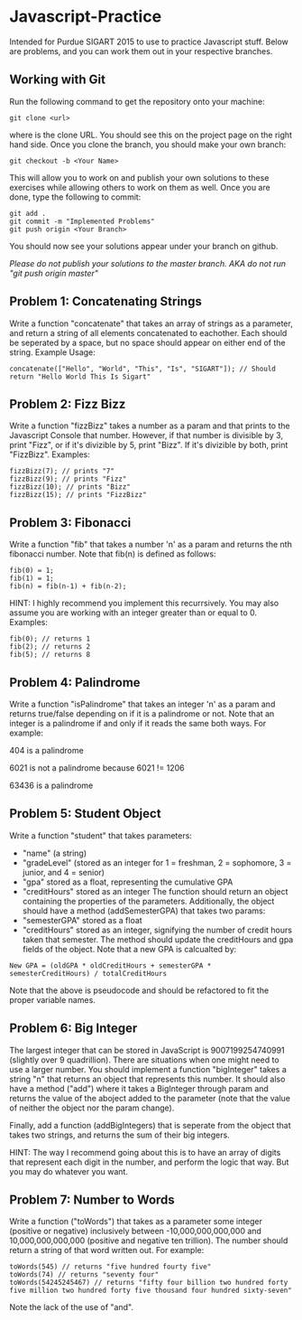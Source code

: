 # Javascript-Practice
Intended for Purdue SIGART 2015 to use to practice Javascript stuff.
Below are problems, and you can work them out in your respective branches.

## Working with Git
Run the following command to get the repository onto your machine:
```
git clone <url>
```
where <url> is the clone URL. You should see this on the project page on the right hand side.
Once you clone the branch, you should make your own branch:
```
git checkout -b <Your Name>
```
This will allow you to work on and publish your own solutions to these exercises while allowing others to work on them as well.
Once you are done, type the following to commit:
```
git add .
git commit -m "Implemented Problems"
git push origin <Your Branch>
```
You should now see your solutions appear under your branch on github.

*Please do not publish your solutions to the master branch. AKA do not run "git push origin master"*

## Problem 1: Concatenating Strings
Write a function "concatenate" that takes an array of strings as a parameter, and return a string of all elements concatenated to eachother.
Each should be seperated by a space, but no space should appear on either end of the string.
Example Usage:
```
concatenate(["Hello", "World", "This", "Is", "SIGART"]); // Should return "Hello World This Is Sigart"
```
## Problem 2: Fizz Bizz
Write a function "fizzBizz" takes a number as a param and that prints to the Javascript Console that number. However, if that number is divisible by 3, print "Fizz", or if it's divizible by 5, print "Bizz". If it's divizible by both, print "FizzBizz".
Examples:
```
fizzBizz(7); // prints "7"
fizzBizz(9); // prints "Fizz"
fizzBizz(10); // prints "Bizz"
fizzBizz(15); // prints "FizzBizz"
```
## Problem 3: Fibonacci
Write a function "fib" that takes a number 'n' as a param and returns the nth fibonacci number. Note that fib(n) is defined as follows:
```
fib(0) = 1;
fib(1) = 1;
fib(n) = fib(n-1) + fib(n-2);
```
HINT: I highly recommend you implement this recurrsively. You may also assume you are working with an integer greater than or equal to 0.
Examples:
```
fib(0); // returns 1
fib(2); // returns 2
fib(5); // returns 8
```
## Problem 4: Palindrome
Write a function "isPalindrome" that takes an integer 'n' as a param and returns true/false depending on if it is a palindrome or not. Note that an integer is a palindrome if and only if it reads the same both ways. For example:

404 is a palindrome

6021 is not a palindrome because 6021 != 1206

63436 is a palindrome
## Problem 5: Student Object
Write a function "student" that takes parameters:
* "name" (a string)
* "gradeLevel" (stored as an integer for 1 = freshman, 2 = sophomore, 3 = junior, and 4 = senior)
* "gpa" stored as a float, representing the cumulative GPA
* "creditHours" stored as an integer
The function should return an object containing the properties of the parameters. Additionally, the object should have a method (addSemesterGPA) that takes two params:
* "semesterGPA" stored as a float
* "creditHours" stored as an integer, signifying the number of credit hours taken that semester.
The method should update the creditHours and gpa fields of the object.  Note that a new GPA is calcualted by:
```
New GPA = (oldGPA * oldCreditHours + semesterGPA * semesterCreditHours) / totalCreditHours
```
Note that the above is pseudocode and should be refactored to fit the proper variable names.
## Problem 6: Big Integer
The largest integer that can be stored in JavaScript is 9007199254740991 (slightly over 9 quadrillion). There are situations when one might need to use a larger number. You should implement a function "bigInteger" takes a string "n" that returns an object that represents this number. It should also have a method ("add") where it takes a BigInteger through param and returns the value of the aboject added to the parameter (note that the value of neither the object nor the param change).

Finally, add a function (addBigIntegers) that is seperate from the object that takes two strings, and returns the sum of their big integers.

HINT: The way I recommend going about this is to have an array of digits that represent each digit in the number, and perform the logic that way. But you may do whatever you want.
## Problem 7: Number to Words
Write a function ("toWords") that takes as a parameter some integer (positive or negative) inclusively between -10,000,000,000,000 and 10,000,000,000,000 (positive and negative ten trillion). The number should return a string of that word written out. For example:
```
toWords(545) // returns "five hundred fourty five"
toWords(74) // returns "seventy four"
toWords(54245245467) // returns "fifty four billion two hundred forty five million two hundred forty five thousand four hundred sixty-seven"
```
Note the lack of the use of "and".
